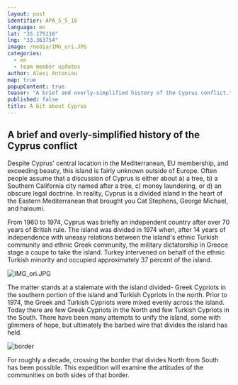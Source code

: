 ```yaml
---
layout: post
identifier: APA_5_5_16
language: en
lat: "35.175116"
lng: "33.363754"
image: /media/IMG_ori.JPG
categories: 
  - en
  - team member updates
author: Alexi Antoniou
map: true
popupContent: true
teaser: "A brief and overly-simplified history of the Cyprus conflict."
published: false
title: A bit about Cyprus
---
```

## A brief and overly-simplified history of the Cyprus conflict


Despite Cyprus' central location in the Mediterranean, EU membership, and exceeding beauty, this island is fairly unknown outside of Europe. Often people assume that a discussion of Cyprus is either about a) a tree, b) a Southern California city named after a tree, c) money laundering, or d) an obscure legal doctrine.  In reality, Cyprus is a divided island in the heart of the Eastern Mediterranean that brought you Cat Stephens, George Michael, and haloumi.

From 1960 to 1974, Cyprus was briefly an independent country after over 70 years of British rule.  The island was divided in 1974 when, after 14 years of independence with uneasy relations between the island's ethnic Turkish community and ethnic Greek community, the military dictatorship in Greece stage a coupe to take the island.  Turkey intervened on behalf of the ethnic Turkish minority and occupied approximately 37 percent of the island.


![IMG_ori.JPG]({{site.baseurl}}/media/IMG_ori.JPG)


The matter stands at a stalemate with the island divided- Greek Cypriots in the southern portion of the island and Turkish Cypriots in the north.  Prior to 1974, the Greek and Turkish Cypriots were mixed evenly across the island. Today there are few Greek Cypriots in the North and few Turkish Cypriots in the South.  There have been many attempts to unify the island, some with glimmers of hope, but ultimately the barbed wire that divides the island has held.

![border](https://scontent.fath3-2.fna.fbcdn.net/t31.0-8/13116047_1157624697602684_6687651883232887284_o.jpg)

For roughly a decade, crossing the border that divides North from South has been possible.  This expedition will examine the attitudes of the communities on both sides of that border.

